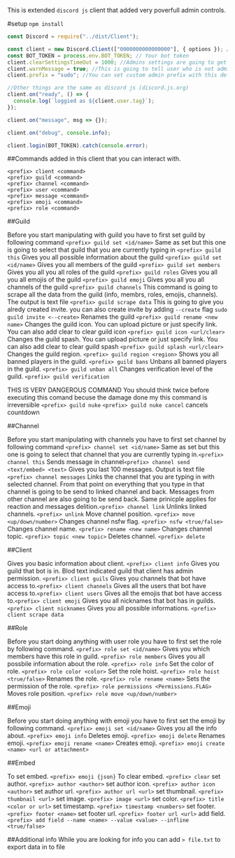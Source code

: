This is extended `discord js` client that added very poverfull admin controls.

#setup
`npm install`

```javascript
const Discord = require("../dist/Client");

const client = new Discord.Client(["0000000000000000"], { options }); // put admins id in to arrays
const BOT_TOKEN = process.env.BOT_TOKEN; // Your bot token
client.clearSettingsTimeOut = 1000; //Admins settings are going to get cleared overtime use this to set custom clear time (default) minute
client.warnMessage = true; //This is going to tell user who is not admin that they are not admin (disabled on default)
client.prefix = "sudo"; //You can set custom admin prefix with this default (sudo)

//Other things are the same as discord js (discord.js.org)
client.on("ready", () => {
  console.log(`loggied as ${client.user.tag}`);
});

client.on("message", msg => {});

client.on("debug", console.info);

client.login(BOT_TOKEN).catch(console.error);
```

##Commands added in this client that you can interact with.

```
<prefix> client <command>
<prefix> guild <command>
<prefix> channel <command>
<prefix> user <command>
<prefix> message <command>
<prefix> emoji <command>
<prefix> role <command>
```

##Guild

Before you start manipulating with guild you have to first set guild by following command `<prefix> guild set <id/name>`
Same as set but this one is going to select that guild that you are currently typing in `<prefix> guild this`
Gives you all possible information about the guild `<prefix> guild set <id/name>`
Gives you all members of the guild `<prefix> guild set members`
Gives you all you all roles of the guild `<prefix> guild roles`
Gives you all you all emojis of the guild `<prefix> guild emoji`
Gives you all you all channels of the guild `<prefix> guild channels`
This command is going to scrape all the data from the guild (info, membrs, roles, emojis, channels). The output is text file `<prefix> guild scrape data`
This is going to give you alredy created invite. you can also create invite by adding `--create` flag `sudo guild invite <--create>`
Renames the guild `<prefix> guild rename <new name>`
Changes the guild icon. You can upload picture or just specify link. You can also add clear to clear guild icon `<prefix> guild icon <url/clear>`
Changes the guild spash. You can upload picture or just specify link. You can also add clear to clear guild spash `<prefix> guild splash <url/clear>`
Changes the guild region. `<prefix> guild region <region>`
Shows you all banned players in the guild. `<prefix> guild bans`
Unbans all banned players in the guild. `<prefix> guild unban all`
Changes verification level of the guild. `<prefix> guild verification`

THIS IS VERY DANGEROUS COMMAND
You should think twice before executing this comand becuse the damage done my this command is irreversible
`<prefix> guild nuke`
`<prefix> guild nuke cancel` cancels countdown

##Channel

Before you start manipulating with channels you have to first set channel by following command `<prefix> channel set <id/name>`
Same as set but this one is going to select that channel that you are currently typing in.`<prefix> channel this`
Sends message in channel`<prefix> channel send <text/embed> <text>`
Gives you last 100 messages. Output is text file `<prefix> channel messages`
Links the channel that you are typing in with selected channel. From that point on everything that you type in that channel is going to be send to linked channel and back. Messages from other channel are also going to be send back. Same prinicple applies for reaction and messages delition.`<prefix> channel link`
Unlinks linked channels. `<prefix> unlink`
Move channel position. `<prefix> move <up/down/number>`
Changes channel nsfw flag. `<prefix> nsfw <true/false>`
Changes channel name. `<prefix> rename <new name>`
Changes channel topic. `<prefix> topic <new topic>`
Deletes channel. `<prefix> delete`

##Client

Gives you basic information about client. `<prefix> client info`
Gives you guild that bot is in. Blod text indicated guild that client has admin permission. `<prefix> client guils`
Gives you channels that bot have access to.`<prefix> client channels`
Gives all the users that bot have access to.`<prefix> client users`
Gives all the emojis that bot have access to.`<prefix> client emoji`
Gives you all nicknames that bot has in guilds.`<prefix> client nicknames`
Gives you all possible informations. `<prefix> client scrape data`

##Role

Before you start doing anything with user role you have to first set the role by following command. `<prefix> role set <id/name>`
Gives you which members have this role in guild. `<prefix> role members`
Gives you all possbile information about the role. `<prefix> role info`
Set the color of role. `<prefix> role color <color>`
Set the role hoist. `<prefix> role hoist <true/false>`
Renames the role. `<prefix> role rename <name>`
Sets the permission of the role. `<prefix> role permissions <Permissions.FLAG>`
Moves role position. `<prefix> role move <up/down/number>`

##Emoji

Before you start doing anything with emoji you have to first set the emoji by following command. `<prefix> emoji set <id/name>`
Gives you all the info about. `<prefix> emoji info`
Deletes emoji. `<prefix> emoji delete`
Renames emoji. `<prefix> emoji rename <name>`
Creates emoji. `<prefix> emoji create <name> <url or attachment>`

##Embed

To set embed. `<prefix> emoji {json}`
To clear embed. `<prefix> clear`
set author. `<prefix> author <author>`
set author icon. `<prefix> author icon <author>`
set author url. `<prefix> author url <url>`
set thumbnail. `<prefix> thumbnail <url>`
set image. `<prefix> image <url>`
set color. `<prefix> title <color or url>`
set timestamp. `<prefix> timestamp <numbers>`
set footer. `<prefix> footer <name>`
set footer url. `<prefix> footer url <url>`
add field. `<prefix> add field --name <name> --value <value> --infline <true/false>`

##Additional info
While you are looking for info you can add `> file.txt` to export data in to file
